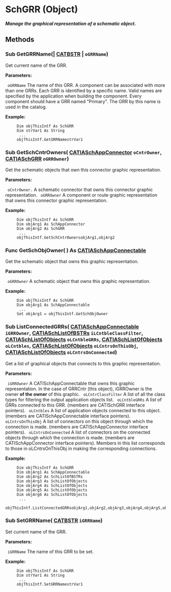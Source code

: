 # SchGRR (Object)

**_Manage the graphical representation of a schematic object._**

## Methods

### Sub **GetGRRName**(| [CATBSTR](../System/typedef_CATBSTR_8129.md) | `oGRRName`)

   Get current name of the GRR.

**Parameters:**

` oGRRName`      The name of this GRR. A component can be associated with more than one GRRs. Each GRR is identified by a specific name. Valid names are specified by the application when building the component. Every component should have a GRR named "Primary". The GRR by this name is used in the catalog.

**Example:**

```VBScript
     Dim objThisIntf As SchGRR
     Dim strVar1 As String
      ...
     objThisIntf.GetGRRNamestrVar1

```

### Sub **GetSchCntrOwners**( [CATIASchAppConnector](../CATSchPlatformInterfaces/interface_SchAppConnector_47916.md)  `oCntrOwner`,  [CATIASchGRR](../CATSchPlatformInterfaces/interface_SchGRR_6684.md)  `oGRROwner`)

   Get the schematic objects that own this connector graphic representation.

**Parameters:**

` oCntrOwner.`      A schematic connector that owns this connector graphic representation.
` oGRROwner`      A component or route graphic representation that owns this connector graphic representation.

**Example:**

```VBScript
     Dim objThisIntf As SchGRR
     Dim objArg1 As SchAppConnector
     Dim objArg2 As SchGRR
      ...
     objThisIntf.GetSchCntrOwnersobjArg1,objArg2

```

### Func **GetSchObjOwner**( ) As [CATIASchAppConnectable](../CATSchPlatformInterfaces/interface_SchAppConnectable_60005.md)

   Get the schematic object that owns this graphic representation.

**Parameters:**

` oGRROwner`      A schematic object that owns this graphic representation.

**Example:**

```VBScript
     Dim objThisIntf As SchGRR
     Dim objArg1 As SchAppConnectable
      ...
     Set objArg1 = objThisIntf.GetSchObjOwner

```

### Sub **ListConnectedGRRs**( [CATIASchAppConnectable](../CATSchPlatformInterfaces/interface_SchAppConnectable_60005.md)  `iGRROwner`,  [CATIASchListOfBSTRs](../CATSchPlatformInterfaces/interface_SchListOfBSTRs_37788.md)  `iLCntbleClassFilter`,  [CATIASchListOfObjects](../CATSchPlatformInterfaces/interface_SchListOfObjects_53274.md)  `oLCntbleGRRs`,  [CATIASchListOfObjects](../CATSchPlatformInterfaces/interface_SchListOfObjects_53274.md)  `oLCntbles`,  [CATIASchListOfObjects](../CATSchPlatformInterfaces/interface_SchListOfObjects_53274.md)  `oLCntrsOnThisObj`,  [CATIASchListOfObjects](../CATSchPlatformInterfaces/interface_SchListOfObjects_53274.md)  `oLCntrsOnConnected`)

   Get a list of graphical objects that connects to this graphic representation.

**Parameters:**

` iGRROwner`      A CATISchAppConnectable that owns this graphic representation. In the case of GRRCntr (this object), iGRROwner is the owner **of the owner** of this graphic.
` oLCntrClassFilter`      A list of all the class types for filtering the output application objects list.
` oLCntbleGRRs`      A list of GRRs connected to this GRR. (members are CATISchGRR interface pointers).
` oLCntbles`      A list of application objects connected to this object. (members are CATISchAppConnectable interface pointers).
` oLCntrsOnThisObj`      A list of connectors on this object through which the connection is made. (members are CATISchAppConnector interface pointers).
` oLCntrsOnConnected`      A list of connectors on the connected objects through which the connection is made. (members are CATISchAppConnector interface pointers). Members in this list corresponds to those in oLCntrsOnThisObj in making the corresponding connections.

**Example:**

```VBScript
     Dim objThisIntf As SchGRR
     Dim objArg1 As SchAppConnectable
     Dim objArg2 As SchListOfBSTRs
     Dim objArg3 As SchListOfObjects
     Dim objArg4 As SchListOfObjects
     Dim objArg5 As SchListOfObjects
     Dim objArg6 As SchListOfObjects
      ...
     objThisIntf.ListConnectedGRRsobjArg1,objArg2,objArg3,objArg4,objArg5,objArg6

```

### Sub **SetGRRName**( [CATBSTR](../System/typedef_CATBSTR_8129.md)  `iGRRName`)

   Set current name of the GRR.

**Parameters:**

` iGRRName`      The name of this GRR to be set.

**Example:**

```VBScript
     Dim objThisIntf As SchGRR
     Dim strVar1 As String
      ...
     objThisIntf.SetGRRNamestrVar1

```